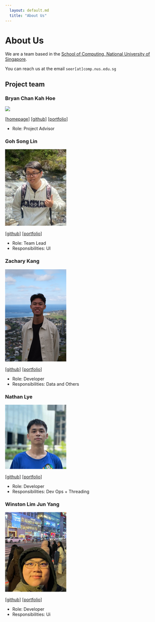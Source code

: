 ```yaml
---
  layout: default.md
  title: "About Us"
---
```


# About Us

We are a team based in the [School of Computing, National University of Singapore](http://www.comp.nus.edu.sg).

You can reach us at the email `seer[at]comp.nus.edu.sg`

## Project team

### Bryan Chan Kah Hoe

<img src="images/bryanckh.png" width="200px">

[[homepage](http://www.comp.nus.edu.sg/~damithch)]
[[github](https://github.com/bryanckh)]
[[portfolio](team/bryanckh.md)]

* Role: Project Advisor

### Goh Song Lin

<img src="images/gohsl99.png" width="200px">

[[github](http://github.com/gohsl99)]
[[portfolio](team/gohsl99.md)]

* Role: Team Lead
* Responsibilities: UI

### Zachary Kang

<img src="images/zackjh.png" width="200px">

[[github](http://github.com/zackjh)]
[[portfolio](team/zackjh.md)]

* Role: Developer
* Responsibilities: Data and Others

### Nathan Lye

<img src="images/robotwizzard.png" width="200px">

[[github](http://github.com/robotwizzard)]
[[portfolio](team/robotwizzard.md)]

* Role: Developer
* Responsibilities: Dev Ops + Threading

### Winston Lim Jun Yang

<img src="images/winstonlimjy.png" width="200px">

[[github](http://github.com/winstonlimjy)]
[[portfolio](team/winstonlimjy.md)]

* Role: Developer
* Responsibilities: Ui
